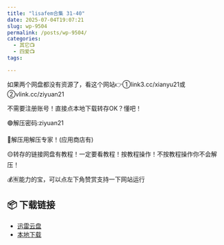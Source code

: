 ```yaml
---
title: "lisafem合集 31-40"
date: 2025-07-04T19:07:21
slug: wp-9504
permalink: /posts/wp-9504/
categories:
  - 其它📺
  - 四爱📺
tags:

---
```


如果两个网盘都没有资源了，看这个网站👉①link3.cc/xianyu21或②vlink.cc/ziyuan21

不需要注册账号！直接点本地下载转存OK？懂吧！

🟢解压密码:ziyuan21

🔵解压用解压专家！(应用商店有)

🟡转存的链接网盘有教程！一定要看教程！按教程操作！不按教程操作你不会解压！

💰🈶能力的宝，可以点左下角赞赏支持一下网站运行

## 📦 下载链接
- [迅雷云盘](https://blziyuan21.com/pay-download/9504?key=a9df5fd811&down_id=0)
- [本地下载](https://blziyuan21.com/pay-download/9504?key=a9df5fd811&down_id=1)

